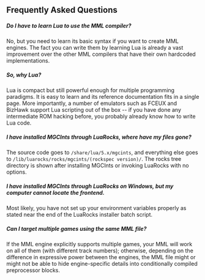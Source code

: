 ## Frequently Asked Questions

##### Do I have to learn Lua to use the MML compiler?
No, but you need to learn its basic syntax if you want to create MML engines. The fact you can write them by learning Lua is already a vast improvement over the other MML compilers that have their own hardcoded implementations.

##### So, why Lua?
Lua is compact but still powerful enough for multiple programming paradigms. It is easy to learn and its reference documentation fits in a single page. More importantly, a number of emulators such as FCEUX and BizHawk support Lua scripting out of the box -- if you have done any intermediate ROM hacking before, you probably already know how to write Lua code.

##### I have installed MGCInts through LuaRocks, where have my files gone?
The source code goes to `/share/lua/5.x/mgcints`, and everything else goes to `/lib/luarocks/rocks/mgcints/(rockspec version)/`. The rocks tree directory is shown after installing MGCInts or invoking LuaRocks with no options.

##### I have installed MGCInts through LuaRocks on Windows, but my computer cannot locate the frontend.
Most likely, you have not set up your environment variables properly as stated near the end of the LuaRocks installer batch script.

##### Can I target multiple games using the same MML file?
If the MML engine explicitly supports multiple games, your MML will work on all of them (with different track numbers); otherwise, depending on the difference in expressive power between the engines, the MML file might or might not be able to hide engine-specific details into conditionally compiled preprocessor blocks.
